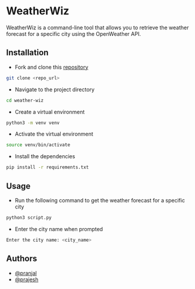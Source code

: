 # WeatherWiz

WeatherWiz is a command-line tool that allows you to retrieve the weather forecast for a specific city using the OpenWeather API.

## Installation

- Fork and clone this [repository](https://github.com/prajeshElEvEn/weather-wiz)

```bash
git clone <repo_url>
```

- Navigate to the project directory

```bash
cd weather-wiz
```

- Create a virtual environment

```bash
python3 -m venv venv
```

- Activate the virtual environment

```bash
source venv/bin/activate
```

- Install the dependencies

```bash
pip install -r requirements.txt
```

## Usage

- Run the following command to get the weather forecast for a specific city

```bash
python3 script.py
```

- Enter the city name when prompted

```bash
Enter the city name: <city_name>
```

## Authors

- [@pranjal](https://github.com/PranjalAgarwal04)
- [@prajesh](https://bit.ly/prajesheleven)
